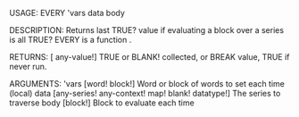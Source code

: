 USAGE:
     EVERY 'vars data body 

DESCRIPTION:
     Returns last TRUE? value if evaluating a block over a series is all TRUE?
     EVERY is a function .

RETURNS: [<opt> any-value!]
    TRUE or BLANK! collected, or BREAK value, TRUE if never run.

ARGUMENTS:
    'vars [word! block!]
        Word or block of words to set each time (local)
    data [any-series! any-context! map! blank! datatype!]
        The series to traverse
    body [block!]
        Block to evaluate each time
